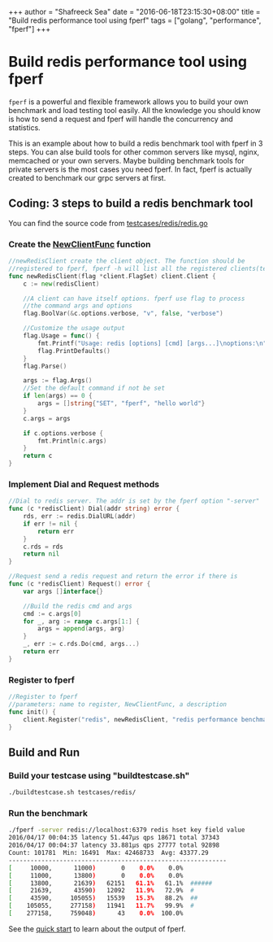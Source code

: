 +++
author = "Shafreeck Sea"
date = "2016-06-18T23:15:30+08:00"
title = "Build redis performance tool using fperf"
tags = ["golang", "performance", "fperf"]
+++

# Build redis performance tool using fperf

`fperf` is a powerful and flexible framework allows you to build your own
benchmark and load testing tool easily. All the knowledge you should
know is how to send a request and fperf will handle the concurrency and
statistics.

This is an example about how to build a redis benchmark tool with fperf in
3 steps. You can alse build tools for other common servers like mysql, nginx,
memcached or your own servers. Maybe building benchmark tools for private servers
is the most cases you need fperf. In fact, fperf is actually created to benchmark
our grpc servers at first.

## Coding: 3 steps to build a redis benchmark tool

You can find the source code from [testcases/redis/redis.go](https://github.com/shafreeck/fperf/blob/master/testcases/redis/redis.go)

### Create the [NewClientFunc](https://godoc.org/github.com/shafreeck/fperf/client#NewClientFunc) function
```go
//newRedisClient create the client object. The function should be
//registered to fperf, fperf -h will list all the registered clients(testcases)
func newRedisClient(flag *client.FlagSet) client.Client {
    c := new(redisClient)

    //A client can have itself options. fperf use flag to process
    //the command args and options
    flag.BoolVar(&c.options.verbose, "v", false, "verbose")

    //Customize the usage output
    flag.Usage = func() {
        fmt.Printf("Usage: redis [options] [cmd] [args...]\noptions:\n")
        flag.PrintDefaults()
    }
    flag.Parse()

    args := flag.Args()
    //Set the default command if not be set
    if len(args) == 0 {
        args = []string{"SET", "fperf", "hello world"}
    }
    c.args = args

    if c.options.verbose {
        fmt.Println(c.args)
    }
    return c
}
```

### Implement Dial and Request methods

```go
//Dial to redis server. The addr is set by the fperf option "-server"
func (c *redisClient) Dial(addr string) error {
    rds, err := redis.DialURL(addr)
    if err != nil {
        return err
    }
    c.rds = rds
    return nil
}

//Request send a redis request and return the error if there is
func (c *redisClient) Request() error {
    var args []interface{}

    //Build the redis cmd and args
    cmd := c.args[0]
    for _, arg := range c.args[1:] {
        args = append(args, arg)
    }
    _, err := c.rds.Do(cmd, args...)
    return err
}
```

### Register to fperf

```go
//Register to fperf
//parameters: name to register, NewClientFunc, a description
func init() {
	client.Register("redis", newRedisClient, "redis performance benchmark")
}
```

## Build and Run

### Build your testcase using "buildtestcase.sh"

```bash
./buildtestcase.sh testcases/redis/
```

### Run the benchmark

```bash
./fperf -server redis://localhost:6379 redis hset key field value
2016/04/17 00:04:35 latency 51.447µs qps 18671 total 37343
2016/04/17 00:04:37 latency 33.881µs qps 27777 total 92898
Count: 101781  Min: 16491  Max: 42468733  Avg: 43377.29
------------------------------------------------------------
[     10000,      11000)       0    0.0%    0.0%
[     11000,      13800)       0    0.0%    0.0%
[     13800,      21639)   62151   61.1%   61.1%  ######
[     21639,      43590)   12092   11.9%   72.9%  #
[     43590,     105055)   15539   15.3%   88.2%  ##
[    105055,     277158)   11941   11.7%   99.9%  #
[    277158,     759048)      43    0.0%  100.0%
```

See the [quick start](https://github.com/shafreeck/fperf/blob/master/docs/quickstart.md) to learn about the output of fperf.
